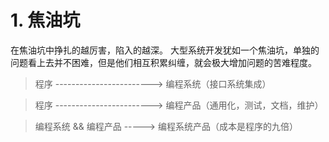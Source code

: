 
# 1. 焦油坑	

在焦油坑中挣扎的越厉害，陷入的越深。
大型系统开发犹如一个焦油坑，单独的问题看上去并不困难，但是他们相互积累纠缠，就会极大增加问题的苦难程度。	

> 程序 ------------------------>  编程系统（接口系统集成）	

> 程序 ------------------------>  编程产品（通用化，测试，文档，维护）	

> 编程系统 && 编程产品 ----->  编程系统产品（成本是程序的九倍）	

